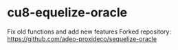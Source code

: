 # cu8-equelize-oracle
  
Fix old functions and add new features
Forked repository: https://github.com/adeo-proxideco/sequelize-oracle